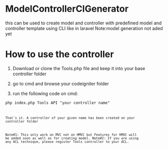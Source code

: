 # ModelControllerCIGenerator
this can be used to create model and controller with predefined model and controller template using CLI like in laravel
Note:model generation not aded yet
# How to use the controller 
1. Download or clone the Tools.php file and keep it into your base controller folder 

2. go to cmd and browse your codeigniter folder 

3. run the following code on cmd:

  <code>php index.php Tools API "your controller name"<code>
  
  That's it. A controller of your given name has been created on your controller folder
  
  Note#1: This only work on MVC not on HMVC but Features for HMVC will be added soon as well as for creating model.
  Note#2: If you are using any ACL technique, please register Tools controller to your ACL.
  
  
